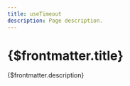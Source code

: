 ```yaml
---
title: useTimeout
description: Page description.
---
```


# {$frontmatter.title}

{$frontmatter.description}
